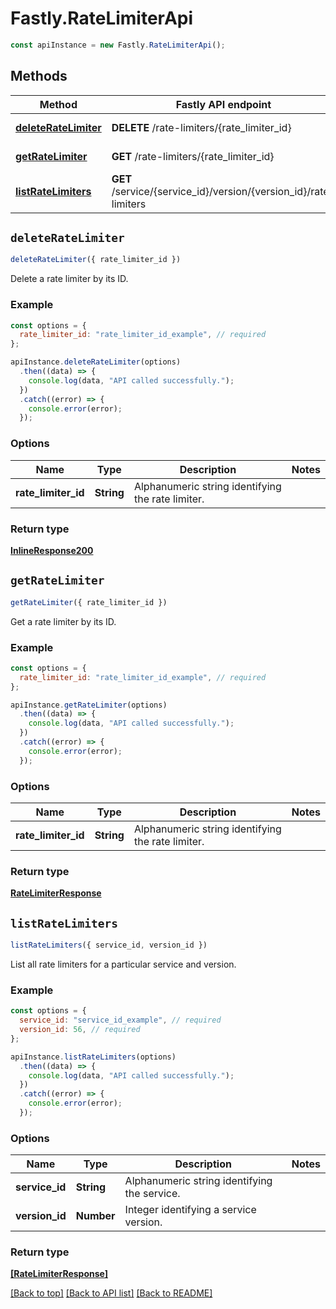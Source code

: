 # Fastly.RateLimiterApi

```javascript
const apiInstance = new Fastly.RateLimiterApi();
```
## Methods

Method | Fastly API endpoint | Description
------------- | ------------- | -------------
[**deleteRateLimiter**](RateLimiterApi.md#deleteRateLimiter) | **DELETE** /rate-limiters/{rate_limiter_id} | Delete a rate limiter
[**getRateLimiter**](RateLimiterApi.md#getRateLimiter) | **GET** /rate-limiters/{rate_limiter_id} | Get a rate limiter
[**listRateLimiters**](RateLimiterApi.md#listRateLimiters) | **GET** /service/{service_id}/version/{version_id}/rate-limiters | List rate limiters


## `deleteRateLimiter`

```javascript
deleteRateLimiter({ rate_limiter_id })
```

Delete a rate limiter by its ID.

### Example

```javascript
const options = {
  rate_limiter_id: "rate_limiter_id_example", // required
};

apiInstance.deleteRateLimiter(options)
  .then((data) => {
    console.log(data, "API called successfully.");
  })
  .catch((error) => {
    console.error(error);
  });
```

### Options

Name | Type | Description  | Notes
------------- | ------------- | ------------- | -------------
**rate_limiter_id** | **String** | Alphanumeric string identifying the rate limiter. |

### Return type

[**InlineResponse200**](InlineResponse200.md)


## `getRateLimiter`

```javascript
getRateLimiter({ rate_limiter_id })
```

Get a rate limiter by its ID.

### Example

```javascript
const options = {
  rate_limiter_id: "rate_limiter_id_example", // required
};

apiInstance.getRateLimiter(options)
  .then((data) => {
    console.log(data, "API called successfully.");
  })
  .catch((error) => {
    console.error(error);
  });
```

### Options

Name | Type | Description  | Notes
------------- | ------------- | ------------- | -------------
**rate_limiter_id** | **String** | Alphanumeric string identifying the rate limiter. |

### Return type

[**RateLimiterResponse**](RateLimiterResponse.md)


## `listRateLimiters`

```javascript
listRateLimiters({ service_id, version_id })
```

List all rate limiters for a particular service and version.

### Example

```javascript
const options = {
  service_id: "service_id_example", // required
  version_id: 56, // required
};

apiInstance.listRateLimiters(options)
  .then((data) => {
    console.log(data, "API called successfully.");
  })
  .catch((error) => {
    console.error(error);
  });
```

### Options

Name | Type | Description  | Notes
------------- | ------------- | ------------- | -------------
**service_id** | **String** | Alphanumeric string identifying the service. |
**version_id** | **Number** | Integer identifying a service version. |

### Return type

[**[RateLimiterResponse]**](RateLimiterResponse.md)


[[Back to top]](#) [[Back to API list]](../../README.md#endpoints)
[[Back to README]](../../README.md)
